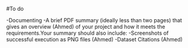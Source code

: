 #To do

-Documenting
    -A brief PDF summary (ideally less than two pages) that gives an overview (Ahmed) of your project 
and how it meets the requirements.Your summary should also include: 
    -Screenshots of successful execution as PNG files (Ahmed)
    -Dataset Citations (Ahmed)
